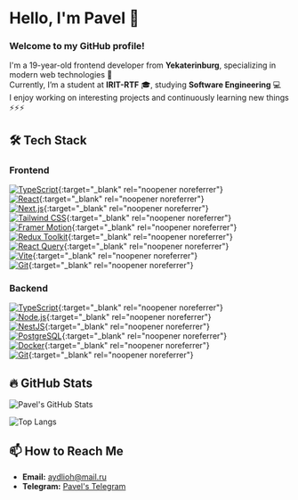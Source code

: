 # Hello, I'm Pavel 👋

### Welcome to my GitHub profile! 
I'm a 19-year-old frontend developer from **Yekaterinburg**, specializing in modern web technologies 🚀  
Currently, I’m a student at **IRIT-RTF** 🎓, studying **Software Engineering** 💻  
I enjoy working on interesting projects and continuously learning new things ⚡⚡⚡

## 🛠️ Tech Stack

### Frontend

[![TypeScript](https://img.shields.io/badge/-TypeScript-3178C6?logo=typescript&logoColor=white&style=for-the-badge)](https://www.typescriptlang.org/){:target="_blank" rel="noopener noreferrer"}  
[![React](https://img.shields.io/badge/-React-61DAFB?logo=react&logoColor=white&style=for-the-badge)](https://reactjs.org/){:target="_blank" rel="noopener noreferrer"}  
[![Next.js](https://img.shields.io/badge/-Next.js-000000?logo=next.js&logoColor=white&style=for-the-badge)](https://nextjs.org/){:target="_blank" rel="noopener noreferrer"}  
[![Tailwind CSS](https://img.shields.io/badge/-Tailwind%20CSS-06B6D4?logo=tailwindcss&logoColor=white&style=for-the-badge)](https://tailwindcss.com/){:target="_blank" rel="noopener noreferrer"}  
[![Framer Motion](https://img.shields.io/badge/-Framer%20Motion-00C4CC?logo=framer&logoColor=white&style=for-the-badge)](https://www.framer.com/api/motion/){:target="_blank" rel="noopener noreferrer"}  
[![Redux Toolkit](https://img.shields.io/badge/-Redux%20Toolkit-764ABC?logo=redux&logoColor=white&style=for-the-badge)](https://redux-toolkit.js.org/){:target="_blank" rel="noopener noreferrer"}  
[![React Query](https://img.shields.io/badge/-React%20Query-FF4154?logo=react-query&logoColor=white&style=for-the-badge)](https://tanstack.com/query/v5){:target="_blank" rel="noopener noreferrer"}  
[![Vite](https://img.shields.io/badge/-Vite-646CFF?logo=vite&logoColor=white&style=for-the-badge)](https://vitejs.dev/){:target="_blank" rel="noopener noreferrer"}  
[![Git](https://img.shields.io/badge/-Git-F05032?logo=git&logoColor=white&style=for-the-badge)](https://git-scm.com/){:target="_blank" rel="noopener noreferrer"}  

### Backend

[![TypeScript](https://img.shields.io/badge/-TypeScript-3178C6?logo=typescript&logoColor=white&style=for-the-badge)](https://www.typescriptlang.org/){:target="_blank" rel="noopener noreferrer"}  
[![Node.js](https://img.shields.io/badge/-Node.js-8CC84B?logo=node.js&logoColor=white&style=for-the-badge)](https://nodejs.org/){:target="_blank" rel="noopener noreferrer"}  
[![NestJS](https://img.shields.io/badge/-NestJS-E0234E?logo=nestjs&logoColor=white&style=for-the-badge)](https://nestjs.com/){:target="_blank" rel="noopener noreferrer"}  
[![PostgreSQL](https://img.shields.io/badge/-PostgreSQL-4169E1?logo=postgresql&logoColor=white&style=for-the-badge)](https://www.postgresql.org/){:target="_blank" rel="noopener noreferrer"}  
[![Docker](https://img.shields.io/badge/-Docker-2496ED?logo=docker&logoColor=white&style=for-the-badge)](https://www.docker.com/){:target="_blank" rel="noopener noreferrer"}  
[![Git](https://img.shields.io/badge/-Git-F05032?logo=git&logoColor=white&style=for-the-badge)](https://git-scm.com/){:target="_blank" rel="noopener noreferrer"}  

## 🔥 GitHub Stats

![Pavel's GitHub Stats](https://github-readme-stats.vercel.app/api?username=aydlioh&show_icons=true&theme=radical)

![Top Langs](https://github-readme-stats.vercel.app/api/top-langs/?username=aydlioh&layout=compact&theme=radical)

## 📫 How to Reach Me

- **Email:** [aydlioh@mail.ru](mailto:aydlioh@mail.ru)
- **Telegram:** [Pavel's Telegram](https://t.me/pavel_biryuchev)
